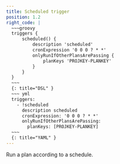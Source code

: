 ```yaml
---
title: Scheduled trigger
position: 1.2
right_code: |
  ~~~groovy
  triggers {
      scheduled() {
          description 'scheduled'
          cronExpression '0 0 0 ? * *'
          onlyRunIfOtherPlansArePassing {
              planKeys 'PROJKEY-PLANKEY'
          }
      }
  }
  ~~~
  {: title="DSL" }
  ~~~ yml
  triggers:
    - !scheduled
      description scheduled
      cronExpression: '0 0 0 ? * *'
      onlyRunIfOtherPlansArePassing:
        planKeys: [PROJKEY-PLANKEY]
  ~~~
  {: title="YAML" }
---
```

Run a plan according to a schedule.